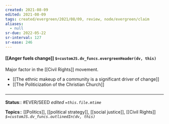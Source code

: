 ```yaml
---
created: 2021-08-09
edited: 2021-08-09
tags: created/evergreen/2021/08/09, review, node/evergreen/claim
aliases:
  - null
sr-due: 2022-05-22
sr-interval: 127
sr-ease: 246
---
```


#### [[Anger fuels change]] `$=customJS.dv_funcs.evergreenHeader(dv, this)`

Major factor in the [[Civil Rights]] movement. 

- [[The ethnic makeup of a community is a significant driver of change]]
- [[The Politicization of the Christian Church]]

### <hr class="footnote"/>

**Status**:: #EVER/SEED
*edited `=this.file.mtime`*

**Topics**:: [[Politics]], [[political strategy]], [[social justice]], [[Civil Rights]]
*`$=customJS.dv_funcs.outlinedIn(dv, this)`*

